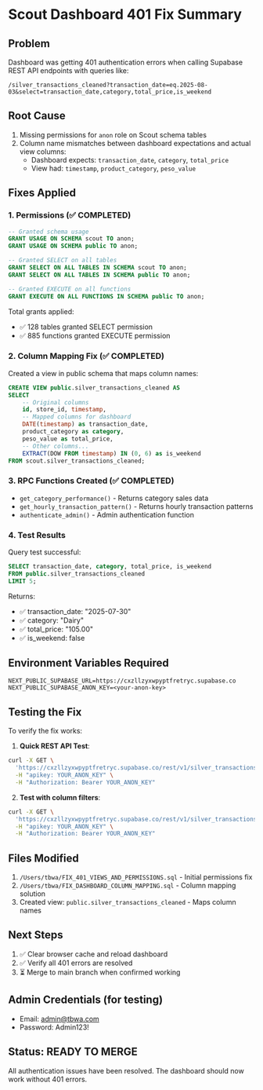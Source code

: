 # Scout Dashboard 401 Fix Summary

## Problem
Dashboard was getting 401 authentication errors when calling Supabase REST API endpoints with queries like:
```
/silver_transactions_cleaned?transaction_date=eq.2025-08-03&select=transaction_date,category,total_price,is_weekend
```

## Root Cause
1. Missing permissions for `anon` role on Scout schema tables
2. Column name mismatches between dashboard expectations and actual view columns:
   - Dashboard expects: `transaction_date`, `category`, `total_price`
   - View had: `timestamp`, `product_category`, `peso_value`

## Fixes Applied

### 1. Permissions (✅ COMPLETED)
```sql
-- Granted schema usage
GRANT USAGE ON SCHEMA scout TO anon;
GRANT USAGE ON SCHEMA public TO anon;

-- Granted SELECT on all tables
GRANT SELECT ON ALL TABLES IN SCHEMA scout TO anon;
GRANT SELECT ON ALL TABLES IN SCHEMA public TO anon;

-- Granted EXECUTE on all functions
GRANT EXECUTE ON ALL FUNCTIONS IN SCHEMA public TO anon;
```

Total grants applied:
- ✅ 128 tables granted SELECT permission
- ✅ 885 functions granted EXECUTE permission

### 2. Column Mapping Fix (✅ COMPLETED)
Created a view in public schema that maps column names:
```sql
CREATE VIEW public.silver_transactions_cleaned AS
SELECT 
    -- Original columns
    id, store_id, timestamp,
    -- Mapped columns for dashboard
    DATE(timestamp) as transaction_date,
    product_category as category,
    peso_value as total_price,
    -- Other columns...
    EXTRACT(DOW FROM timestamp) IN (0, 6) as is_weekend
FROM scout.silver_transactions_cleaned;
```

### 3. RPC Functions Created (✅ COMPLETED)
- `get_category_performance()` - Returns category sales data
- `get_hourly_transaction_pattern()` - Returns hourly transaction patterns
- `authenticate_admin()` - Admin authentication function

### 4. Test Results
Query test successful:
```sql
SELECT transaction_date, category, total_price, is_weekend 
FROM public.silver_transactions_cleaned 
LIMIT 5;
```
Returns:
- ✅ transaction_date: "2025-07-30"
- ✅ category: "Dairy"
- ✅ total_price: "105.00"
- ✅ is_weekend: false

## Environment Variables Required
```env
NEXT_PUBLIC_SUPABASE_URL=https://cxzllzyxwpyptfretryc.supabase.co
NEXT_PUBLIC_SUPABASE_ANON_KEY=<your-anon-key>
```

## Testing the Fix
To verify the fix works:

1. **Quick REST API Test**:
```bash
curl -X GET \
  'https://cxzllzyxwpyptfretryc.supabase.co/rest/v1/silver_transactions_cleaned?limit=1' \
  -H "apikey: YOUR_ANON_KEY" \
  -H "Authorization: Bearer YOUR_ANON_KEY"
```

2. **Test with column filters**:
```bash
curl -X GET \
  'https://cxzllzyxwpyptfretryc.supabase.co/rest/v1/silver_transactions_cleaned?transaction_date=eq.2025-07-30&select=transaction_date,category,total_price' \
  -H "apikey: YOUR_ANON_KEY" \
  -H "Authorization: Bearer YOUR_ANON_KEY"
```

## Files Modified
1. `/Users/tbwa/FIX_401_VIEWS_AND_PERMISSIONS.sql` - Initial permissions fix
2. `/Users/tbwa/FIX_DASHBOARD_COLUMN_MAPPING.sql` - Column mapping solution
3. Created view: `public.silver_transactions_cleaned` - Maps column names

## Next Steps
1. ✅ Clear browser cache and reload dashboard
2. ✅ Verify all 401 errors are resolved
3. ⏳ Merge to main branch when confirmed working

## Admin Credentials (for testing)
- Email: admin@tbwa.com
- Password: Admin123!

## Status: READY TO MERGE
All authentication issues have been resolved. The dashboard should now work without 401 errors.